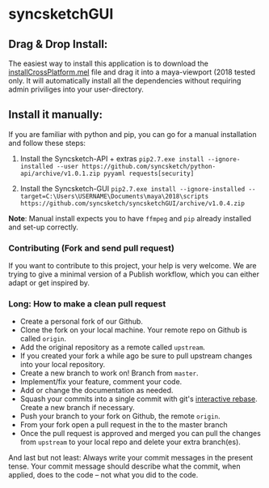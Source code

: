 # syncsketchGUI

##  Drag & Drop Install:

The easiest way to install this application is to download the [installCrossPlatform.mel](https://github.com/syncsketch/syncsketchGUI/releases/download/v1.0.5/installCrossPlatformGUI.mel#install) file and drag it into a maya-viewport (2018 tested only. It will automatically install all the dependencies without requiring admin priviliges into your user-directory.


## Install it manually:

If you are familiar with python and pip, you can go for a manual installation  and follow these steps:

1. Install the Syncsketch-API + extras
`pip2.7.exe install --ignore-installed --user https://github.com/syncsketch/python-api/archive/v1.0.1.zip pyyaml requests[security]`

2. Install the Syncsketch-GUI
`pip2.7.exe install --ignore-installed --target=C:\Users\USERNAME\Documents\maya\2018\scripts https://github.com/syncsketch/syncsketchGUI/archive/v1.0.4.zip`

__Note__: Manual install expects you to have `ffmpeg` and `pip` already installed and set-up correctly.


### Contributing (Fork and send pull request)
If you want to contribute to this project, your help is very welcome. We are trying to give a minimal version of a Publish workflow, which you can either adapt or get inspired by. 


### Long: How to make a clean pull request

- Create a personal fork of our Github.
- Clone the fork on your local machine. Your remote repo on Github is called `origin`.
- Add the original repository as a remote called `upstream`.
- If you created your fork a while ago be sure to pull upstream changes into your local repository.
- Create a new branch to work on! Branch from `master`.
- Implement/fix your feature, comment your code.
- Add or change the documentation as needed.
- Squash your commits into a single commit with git's [interactive rebase](https://help.github.com/articles/interactive-rebase). Create a new branch if necessary.
- Push your branch to your fork on Github, the remote `origin`.
- From your fork open a pull request in the to the master branch
- Once the pull request is approved and merged you can pull the changes from `upstream` to your local repo and delete
your extra branch(es).

And last but not least: Always write your commit messages in the present tense. Your commit message should describe what the commit, when applied, does to the code – not what you did to the code.
